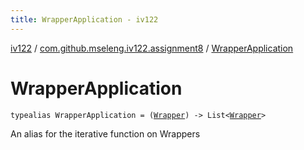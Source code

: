 ```yaml
---
title: WrapperApplication - iv122
---
```


[iv122](../index.md) / [com.github.mseleng.iv122.assignment8](index.md) / [WrapperApplication](.)

# WrapperApplication

`typealias WrapperApplication = (`[`Wrapper`](-wrapper/index.md)`) -> List<`[`Wrapper`](-wrapper/index.md)`>`

An alias for the iterative function on Wrappers

